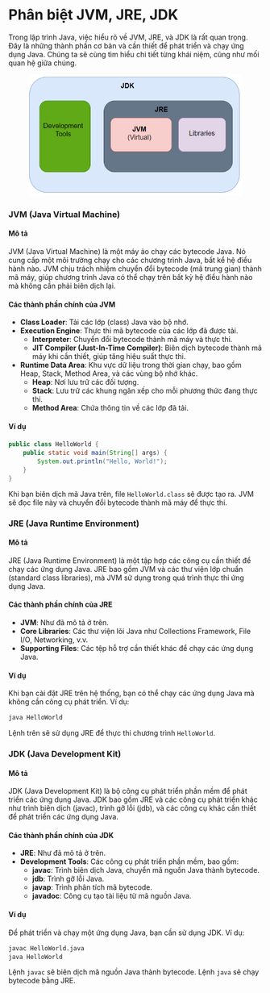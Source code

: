 # Phân biệt JVM, JRE, JDK

Trong lập trình Java, việc hiểu rõ về JVM, JRE, và JDK là rất quan trọng. Đây là những thành phần cơ bản và cần thiết để phát triển và chạy ứng dụng Java. Chúng ta sẽ cùng tìm hiểu chi tiết từng khái niệm, cũng như mối quan hệ giữa chúng.

<figure><img src="../.gitbook/assets/image (2) (1).png" alt=""><figcaption></figcaption></figure>

### JVM (Java Virtual Machine)

#### Mô tả

JVM (Java Virtual Machine) là một máy ảo chạy các bytecode Java. Nó cung cấp một môi trường chạy cho các chương trình Java, bất kể hệ điều hành nào. JVM chịu trách nhiệm chuyển đổi bytecode (mã trung gian) thành mã máy, giúp chương trình Java có thể chạy trên bất kỳ hệ điều hành nào mà không cần phải biên dịch lại.

#### Các thành phần chính của JVM

* **Class Loader**: Tải các lớp (class) Java vào bộ nhớ.
* **Execution Engine**: Thực thi mã bytecode của các lớp đã được tải.
  * **Interpreter**: Chuyển đổi bytecode thành mã máy và thực thi.
  * **JIT Compiler (Just-In-Time Compiler)**: Biên dịch bytecode thành mã máy khi cần thiết, giúp tăng hiệu suất thực thi.
* **Runtime Data Area**: Khu vực dữ liệu trong thời gian chạy, bao gồm Heap, Stack, Method Area, và các vùng bộ nhớ khác.
  * **Heap**: Nơi lưu trữ các đối tượng.
  * **Stack**: Lưu trữ các khung ngăn xếp cho mỗi phương thức đang thực thi.
  * **Method Area**: Chứa thông tin về các lớp đã tải.

#### Ví dụ

```java
public class HelloWorld {
    public static void main(String[] args) {
        System.out.println("Hello, World!");
    }
}
```

Khi bạn biên dịch mã Java trên, file `HelloWorld.class` sẽ được tạo ra. JVM sẽ đọc file này và chuyển đổi bytecode thành mã máy để thực thi.

### JRE (Java Runtime Environment)

#### Mô tả

JRE (Java Runtime Environment) là một tập hợp các công cụ cần thiết để chạy các ứng dụng Java. JRE bao gồm JVM và các thư viện lớp chuẩn (standard class libraries), mà JVM sử dụng trong quá trình thực thi ứng dụng Java.

#### Các thành phần chính của JRE

* **JVM**: Như đã mô tả ở trên.
* **Core Libraries**: Các thư viện lõi Java như Collections Framework, File I/O, Networking, v.v.
* **Supporting Files**: Các tệp hỗ trợ cần thiết khác để chạy các ứng dụng Java.

#### Ví dụ

Khi bạn cài đặt JRE trên hệ thống, bạn có thể chạy các ứng dụng Java mà không cần công cụ phát triển. Ví dụ:

```bash
java HelloWorld
```

Lệnh trên sẽ sử dụng JRE để thực thi chương trình `HelloWorld`.

### JDK (Java Development Kit)

#### Mô tả

JDK (Java Development Kit) là bộ công cụ phát triển phần mềm để phát triển các ứng dụng Java. JDK bao gồm JRE và các công cụ phát triển khác như trình biên dịch (javac), trình gỡ lỗi (jdb), và các công cụ khác cần thiết để phát triển các ứng dụng Java.

#### Các thành phần chính của JDK

* **JRE**: Như đã mô tả ở trên.
* **Development Tools**: Các công cụ phát triển phần mềm, bao gồm:
  * **javac**: Trình biên dịch Java, chuyển mã nguồn Java thành bytecode.
  * **jdb**: Trình gỡ lỗi Java.
  * **javap**: Trình phân tích mã bytecode.
  * **javadoc**: Công cụ tạo tài liệu từ mã nguồn Java.

#### Ví dụ

Để phát triển và chạy một ứng dụng Java, bạn cần sử dụng JDK. Ví dụ:

```bash
javac HelloWorld.java
java HelloWorld
```

Lệnh `javac` sẽ biên dịch mã nguồn Java thành bytecode. Lệnh `java` sẽ chạy bytecode bằng JRE.



